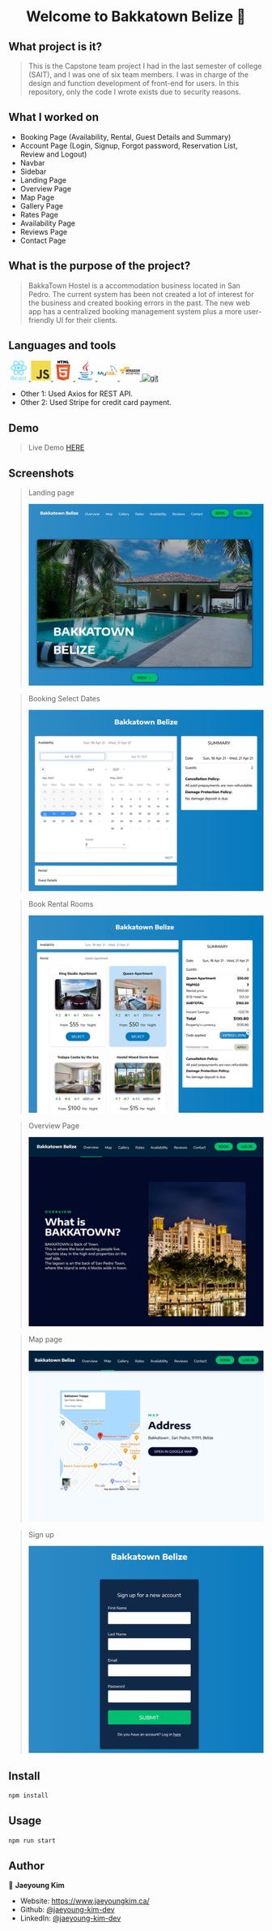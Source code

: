 <h1 align="center">Welcome to Bakkatown Belize 👋</h1>

## What project is it?

> This is the Capstone team project I had in the last semester of college (SAIT), and I was one of six team members. I was in charge of the design and function development of front-end for users. In this repository, only the code I wrote exists due to security reasons.

## What I worked on

- Booking Page (Availability, Rental, Guest Details and Summary)
- Account Page (Login, Signup, Forgot password, Reservation List, Review and Logout)
- Navbar
- Sidebar
- Landing Page
- Overview Page
- Map Page
- Gallery Page
- Rates Page
- Availability Page
- Reviews Page
- Contact Page

## What is the purpose of the project?

> BakkaTown Hostel is a accommodation business located in San Pedro. The current system has been not created a lot of interest for the business and created booking errors in the past. The new web app has a centralized booking management system plus a more user-friendly UI for their clients.

## Languages and tools

<p align="left"> 
  <a href="https://reactjs.org/" target="_blank"> <img src="https://raw.githubusercontent.com/devicons/devicon/master/icons/react/react-original-wordmark.svg" alt="react" width="40" height="40"/> </a>
  <a href="https://developer.mozilla.org/en-US/docs/Web/JavaScript" target="_blank"> <img src="https://raw.githubusercontent.com/devicons/devicon/master/icons/javascript/javascript-original.svg" alt="javascript" width="40" height="40"/> </a>
  <a href="https://www.w3.org/html/" target="_blank"> <img src="https://raw.githubusercontent.com/devicons/devicon/master/icons/html5/html5-original-wordmark.svg" alt="html5" width="40" height="40"/> </a>
  <a href="https://www.java.com" target="_blank"> <img src="https://raw.githubusercontent.com/devicons/devicon/master/icons/java/java-original.svg" alt="java" width="40" height="40"/> </a>
  <a href="https://www.mysql.com/" target="_blank"> <img src="https://raw.githubusercontent.com/devicons/devicon/master/icons/mysql/mysql-original-wordmark.svg" alt="mysql" width="40" height="40"/> </a>
  <a href="https://aws.amazon.com" target="_blank"> <img src="https://raw.githubusercontent.com/devicons/devicon/master/icons/amazonwebservices/amazonwebservices-original-wordmark.svg" alt="aws" width="40" height="40"/> </a>
  <a href="https://git-scm.com/" target="_blank"> <img src="https://www.vectorlogo.zone/logos/git-scm/git-scm-icon.svg" alt="git" width="40" height="40"/> </a>
</p>

- Other 1: Used Axios for REST API.
- Other 2: Used Stripe for credit card payment.

## Demo

> Live Demo <a href="http://ec2-3-138-184-79.us-east-2.compute.amazonaws.com:8080/#/" target="_blank"> HERE </a>

## Screenshots

> Landing page
>
> ![hero](https://github.com/Jaeyoung-Kim-Dev/bakkatown/blob/master/screenshots/1_hero.jpeg?raw=true)

> Booking Select Dates
>
> ![book_date](https://github.com/Jaeyoung-Kim-Dev/bakkatown/blob/master/screenshots/2_book_date.jpg?raw=true)

> Book Rental Rooms
>
> ![book_rental](https://github.com/Jaeyoung-Kim-Dev/bakkatown/blob/master/screenshots/3_book_rental.jpeg?raw=true)

> Overview Page
>
> ![overview](https://github.com/Jaeyoung-Kim-Dev/bakkatown/blob/master/screenshots/4_overview.jpeg?raw=true)

> Map page
>
> ![map](https://github.com/Jaeyoung-Kim-Dev/bakkatown/blob/master/screenshots/5_map.jpeg?raw=true)

> Sign up
>
> ![signup](https://github.com/Jaeyoung-Kim-Dev/bakkatown/blob/master/screenshots/6_signup.jpeg?raw=true)

## Install

```sh
npm install
```

## Usage

```sh
npm run start
```

## Author

👤 **Jaeyoung Kim**

- Website: https://www.jaeyoungkim.ca/
- Github: [@jaeyoung-kim-dev](https://github.com/jaeyoung-kim-dev)
- LinkedIn: [@jaeyoung-kim-dev](https://www.linkedin.com/in/jaeyoung-kim-dev/)
